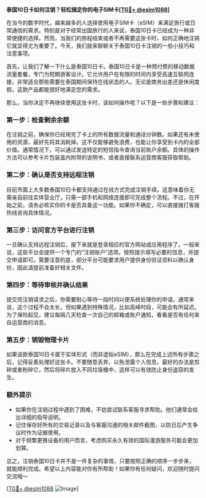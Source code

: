 **泰国10日卡如何注销？轻松搞定你的电子SIM卡[[TG💪+ @esim1088](https://t.me/s/esim1088)]**

在当今的数字时代，越来越多的人选择使用电子SIM卡（eSIM）来满足旅行或日常通信的需求。特别是对于经常出国旅行的人来说，泰国10日卡已经成为一种非常便捷的选择。然而，当我们的旅程结束或者不再需要这张卡时，如何正确地注销它就显得尤为重要了。今天，我们就来聊聊关于泰国10日卡注销的一些小技巧和注意事项。

首先，让我们了解一下什么是泰国10日卡。泰国10日卡是一种预付费的移动数据流量套餐，专门为短期游客设计。它允许用户在有限的时间内享受高速互联网连接，非常适合那些需要在泰国期间保持在线状态的人。无论是商务出差还是休闲度假，这款产品都能很好地满足您的需求。

那么，当你决定不再继续使用这张卡时，该如何操作呢？以下是一些步骤和建议：

### **第一步：检查剩余余额**
在注销之前，确保你已经用完了卡上的所有数据流量和通话分钟数。如果还有未使用的资源，最好先将其消耗掉。这不仅能够避免浪费，也能让你享受到卡内的全部价值。通常情况下，可以通过发送特定的短信指令查询当前账户余额。具体的操作方法可以参考卡片包装盒内附带的说明书，或者直接联系运营商客服获取帮助。

### **第二步：确认是否支持远程注销**
目前市面上大多数泰国10日卡都支持通过在线方式完成注销手续。这意味着你无需亲自前往实体营业厅，只需一部手机和网络连接即可完成整个流程。不过，在开始之前，请务必核实你的卡是否具备这一功能。如果你不确定，可以直接拨打客服热线咨询具体情况。

### **第三步：访问官方平台进行注销**
一旦确认支持远程注销后，接下来就是登录相应的官方网站或应用程序了。一般来说，这些平台会提供一个专门的“注销账户”选项。按照提示填写必要的信息，并提交申请即可。需要注意的是，部分平台可能要求用户提供身份验证资料以确认身份，因此请提前准备好相关文件。

### **第四步：等待审核并确认结果**
提交完注销请求之后，你需要耐心等待一段时间以便系统处理你的申请。通常来说，这个过程不会太长，但如果遇到特殊情况，比如高峰时段，可能会有所延迟。为了保险起见，建议每隔几天检查一次自己的邮箱或账户通知，看看是否有任何来自运营商的消息。

### **第五步：销毁物理卡片**
如果该款泰国10日卡属于实体形式（而非虚拟eSIM），那么在完成上述所有步骤之后，记得妥善处理好这张卡。不要随意丢弃，以免泄露个人信息。最好的办法是剪碎或者粉碎它，然后将碎片放入不同垃圾桶中，这样可以有效防止身份盗窃的发生。

### **额外提示**
- 如果你在注销过程中遇到了困难，不妨尝试联系客服寻求帮助。他们通常会给出详细的指导说明。
- 记住保存好所有的交易记录以及与客服沟通的相关邮件截图，以防日后产生争议时作为证据使用。
- 对于频繁更换设备的用户而言，考虑购买永久有效的国际漫游服务可能会更加划算。

总之，注销泰国10日卡并不是一件复杂的事情，只要按照正确的顺序一步步来，就能顺利完成。希望以上内容能对你有所帮助！如果你有任何疑问，欢迎随时提问交流哦～

[[TG💪+ @esim1088](https://t.me/s/esim1088) ![Image](https://i.postimg.cc/4NQfJmqS/Snipaste-2025-05-13-00-14-12.png)]